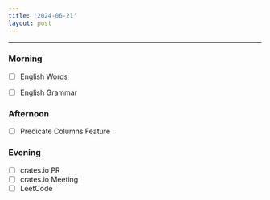 ```yaml
---
title: '2024-06-21'
layout: post
---
```


---

### Morning

- [ ] English Words
- [ ] English Grammar


### Afternoon

- [ ] Predicate Columns Feature

### Evening

- [ ] crates.io PR
- [ ] crates.io Meeting
- [ ] LeetCode
